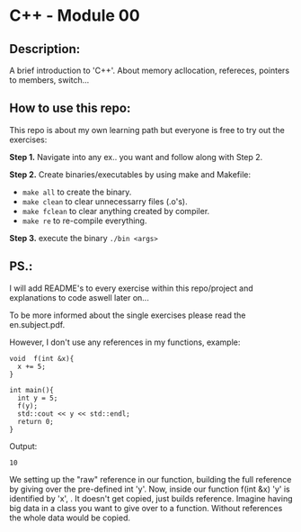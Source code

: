 # C++ - Module 00

## Description:
A brief introduction to 'C++'.
About memory acllocation, refereces, pointers to members, switch...
## How to use this repo:
This repo is about my own learning path but everyone is free to try out the exercises:

**Step 1.** Navigate into any ex.. you want and follow along with Step 2.

**Step 2.** Create binaries/executables by using make and Makefile:
- `make all` to create the binary.
- `make clean` to clear unnecessarry files (.o's).
- `make fclean` to clear anything created by compiler.
- `make re` to re-compile everything.

**Step 3.** execute the binary `./bin <args>`

## PS.:
I will add README's to every exercise within this repo/project and explanations to code aswell later on...

To be more informed about the single exercises please read the en.subject.pdf.

However, I don't use any references in my functions, example:

```
void  f(int &x){
  x += 5; 
}

int main(){
  int y = 5;
  f(y);
  std::cout << y << std::endl;
  return 0;
}
```
Output:
```shell
10
```
We setting up the "raw" reference in our function, building the full reference by giving over the pre-defined int 'y'. 
Now, inside our function f(int &x) 'y' is identified by 'x', . It doesn't get copied, just builds reference. 
Imagine having big data in a class you want to give over to a function. Without references the whole data would be copied. 
